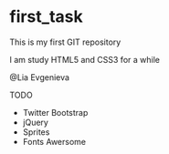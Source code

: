 # first_task
This is my first GIT repository

I am study HTML5 and CSS3 for a while  

@Lia Evgenieva

TODO  
* Twitter Bootstrap  
* jQuery  
* Sprites  
* Fonts Awersome  
